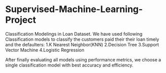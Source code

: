 # Supervised-Machine-Learning-Project
Classification Modelings in Loan Dataset.
We have used following Classification models to classify the customers paid their their loan timely and the defaulters:
1.K Nearest Neighbor(KNN)
2.Decision Tree
3.Support Vector Machine
4.Logistic Regression
 
After finally evaluating all models using  performance metrics, we choose a single classification model with best accuracy and efficiency.
